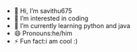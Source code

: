 - 👋 Hi, I’m savithu675
- 👀 I’m interested in coding
- 🌱 I’m currently learning python and java
- 😄 Pronouns:he/him
- ⚡ Fun fact:i am cool :)
  

<!---
savithu675/savithu675 is a ✨ special ✨ repository because its `README.md` (this file) appears on your GitHub profile.
You can click the Preview link to take a look at your changes.
--->
